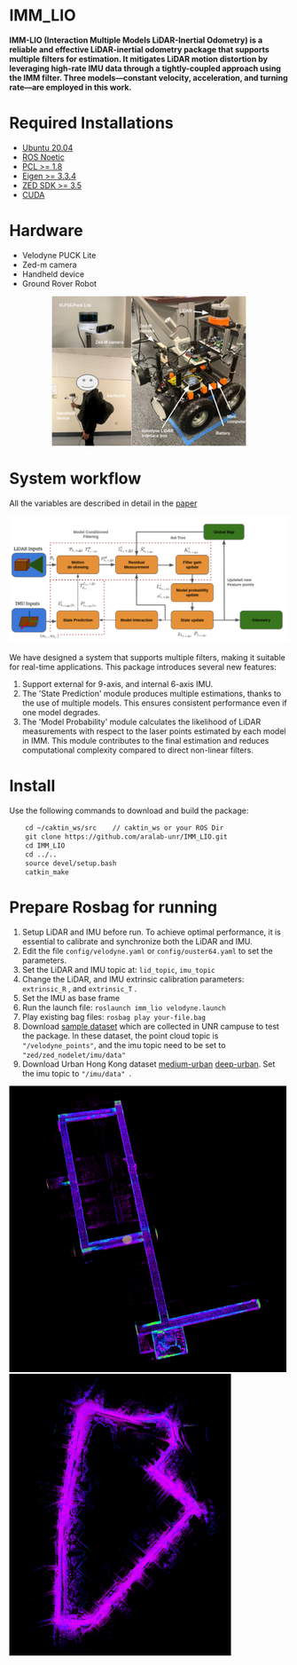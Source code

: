 # IMM_LIO

**IMM-LIO (Interaction Multiple Models LiDAR-Inertial Odometry) is a reliable and effective LiDAR-inertial odometry package that supports multiple filters for estimation. It mitigates LiDAR motion distortion by leveraging high-rate IMU data through a tightly-coupled approach using the IMM filter. Three models—constant velocity, acceleration, and turning rate—are employed in this work.**

# Required Installations
- [Ubuntu 20.04](https://releases.ubuntu.com/focal/)
- [ROS Noetic](http://wiki.ros.org/noetic/Installation/Ubuntu)
- [PCL >= 1.8](https://pointclouds.org/downloads/)
- [Eigen >= 3.3.4](http://eigen.tuxfamily.org/index.php?title=Main_Page)
- [ZED SDK >= 3.5](https://www.stereolabs.com/developers)
- [CUDA](https://developer.nvidia.com/cuda-downloads)

# Hardware
- Velodyne PUCK Lite
- Zed-m camera
- Handheld device
- Ground Rover Robot


<p align='center'>
    <img src="./doc/Lio-setup.png" alt="drawing" width="350"/>
</p>

# System workflow
All the variables are described in detail in the [paper](https://drive.google.com/file/d/1a9Zo1jM7xKDSR00Fket8Gw3VihPOR3gR/view?usp=sharing)

  <p algin='center'>
    <img src="./doc/IMMKF_workflow.png" alt="drawing" width="800"/>
  </p>
We have designed a system that supports multiple filters, making it suitable for real-time applications. This package introduces several new features:

1. Support external for 9-axis, and internal 6-axis IMU.
2. The 'State Prediction' module produces multiple estimations, thanks to the use of multiple models. This ensures consistent performance even if one model degrades.
3. The 'Model Probability' module calculates the likelihood of LiDAR measurements with respect to the laser points estimated by each model in IMM. This module contributes to the final estimation and reduces computational complexity compared to direct non-linear filters.


# Install
Use the following commands to download and build the package:

```
    cd ~/caktin_ws/src    // caktin_ws or your ROS Dir
    git clone https://github.com/aralab-unr/IMM_LIO.git
    cd IMM_LIO
    cd ../..
    source devel/setup.bash
    catkin_make
```
# Prepare Rosbag for running
1. Setup LiDAR and IMU before run. To achieve optimal performance, it is essential to calibrate and synchronize both the LiDAR and IMU.
2. Edit the file ``` config/velodyne.yaml ``` or ``` config/ouster64.yaml ``` to set the parameters.
3. Set the LiDAR and IMU topic at: ```lid_topic```, ```imu_topic```
4. Change the LiDAR, and IMU extrinsic calibration parameters: ``` extrinsic_R ``` , and ``` extrinsic_T ``` .
5. Set the IMU as base frame
6. Run the launch file: ``` roslaunch imm_lio velodyne.launch ```
7. Play existing bag files: ``` rosbag play your-file.bag ```
8. Download [sample dataset](https://drive.google.com/drive/folders/1Bxe2sPL9lQXFsh6_xb5OAr8OxKFyTGON?usp=drive_link) which are collected in UNR campuse to test the package. In these dataset, the point cloud topic is ``` "/velodyne_points"```, and the imu topic need to be set to ``` "zed/zed_nodelet/imu/data"```
9. Download Urban Hong Kong dataset [medium-urban](https://www.dropbox.com/s/mit5v1yo8pzh9xq/UrbanNav-HK_TST-20210517_sensors.bag?e=1&dl=0) [deep-urban](https://www.dropbox.com/s/1g3dllvdrgihkij/UrbanNav-HK_Whampoa-20210521_sensors.bag?e=1&dl=0). Set the imu topic to ```"/imu/data" ```.

  <p algin='center'>
    <img src="./doc/SEM_IMM.png" alt="drawing" width="500"/>
    <img src="./doc/UrBan_IMM.png" alt="drawing" width="400"/>
  </p>

